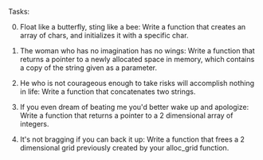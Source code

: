 Tasks:

0. Float like a butterfly, sting like a bee: Write a function that creates an array of chars, and initializes it with a specific char.

1. The woman who has no imagination has no wings: Write a function that returns a pointer to a newly allocated space in memory, which contains a copy of the string given as a parameter.

2. He who is not courageous enough to take risks will accomplish nothing in life: Write a function that concatenates two strings.

3. If you even dream of beating me you'd better wake up and apologize: Write a function that returns a pointer to a 2 dimensional array of integers.

4. It's not bragging if you can back it up: Write a function that frees a 2 dimensional grid previously created by your alloc_grid function.
